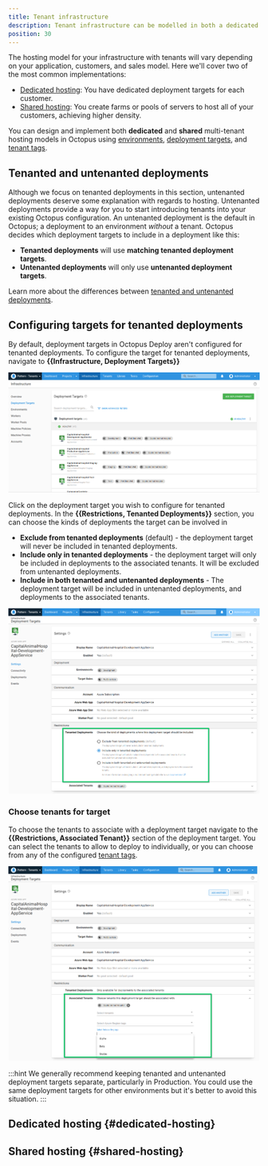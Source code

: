 ```yaml
---
title: Tenant infrastructure
description: Tenant infrastructure can be modelled in both a dedicated or shared way in Octopus using environments, deployment targets, and tenant tags.
position: 30
---
```


The hosting model for your infrastructure with tenants will vary depending on your application, customers, and sales model. Here we'll cover two of the most common implementations:

- [Dedicated hosting](#dedicated-hosting): You have dedicated deployment targets for each customer.
- [Shared hosting](#shared-hosting): You create farms or pools of servers to host all of your customers, achieving higher density.

You can design and implement both **dedicated** and **shared** multi-tenant hosting models in Octopus using [environments](/docs/infrastructure/environments/index.md), [deployment targets](/docs/infrastructure/index.md), and [tenant tags](/docs/tenants/tenant-tags.md).

## Tenanted and untenanted deployments

Although we focus on tenanted deployments in this section, untenanted deployments deserve some explanation with regards to hosting. Untenanted deployments provide a way for you to start introducing tenants into your existing Octopus configuration. An untenanted deployment is the default in Octopus; a deployment to an environment *without* a tenant. Octopus decides which deployment targets to include in a deployment like this:

- **Tenanted deployments** will use **matching tenanted deployment targets**.
- **Untenanted deployments** will only use **untenanted deployment targets**.

Learn more about the differences between [tenanted and untenanted deployments](/docs/tenants/index.md#tenanted-and-untenanted-deployments).

## Configuring targets for tenanted deployments

By default, deployment targets in Octopus Deploy aren't configured for tenanted deployments.  To configure the target for tenanted deployments, navigate to **{{Infrastructure, Deployment Targets}}**

![](images/octopus-deployment-targets.png)

Click on the deployment target you wish to configure for tenanted deployments. In the **{{Restrictions, Tenanted Deployments}}** section, you can choose the kinds of deployments the target can be involved in

- **Exclude from tenanted deployments** (default) - the deployment target will never be included in tenanted deployments.
- **Include only in tenanted deployments** - the deployment target will only be included in deployments to the associated tenants. It will be excluded from untenanted deployments.
- **Include in both tenanted and untenanted deployments** - The deployment target will be included in untenanted deployments, and deployments to the associated tenants.

![](images/target-restrictions-tenant-deployments.png)

### Choose tenants for target

To choose the tenants to associate with a deployment target navigate to the **{{Restrictions, Associated Tenant}}** section of the deployment target. You can select the tenants to allow to deploy to individually, or you can choose from any of the configured [tenant tags](/docs/tenants/tenant-tags.md).

![](images/target-restrictions-associated-tenants.png)

:::hint
We generally recommend keeping tenanted and untenanted deployment targets separate, particularly in Production. You could use the same deployment targets for other environments but it's better to avoid this situation.
:::

## Dedicated hosting {#dedicated-hosting}



## Shared hosting {#shared-hosting}
